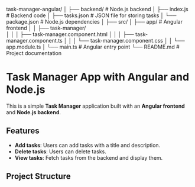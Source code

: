 task-manager-angular/
│
├── backend/           # Node.js backend
│   ├── index.js       # Backend code
│   ├── tasks.json     # JSON file for storing tasks
│   └── package.json   # Node.js dependencies
│
├── src/
│   ├── app/           # Angular frontend
│   │   ├── task-manager/    
│   │   │   ├── task-manager.component.html
│   │   │   ├── task-manager.component.ts
│   │   │   └── task-manager.component.css
│   │   └── app.module.ts
│   └── main.ts        # Angular entry point
└── README.md          # Project documentation



# Task Manager App with Angular and Node.js

This is a simple **Task Manager** application built with an **Angular frontend** and **Node.js backend**.

## Features

- **Add tasks**: Users can add tasks with a title and description.
- **Delete tasks**: Users can delete tasks.
- **View tasks**: Fetch tasks from the backend and display them.

## Project Structure

